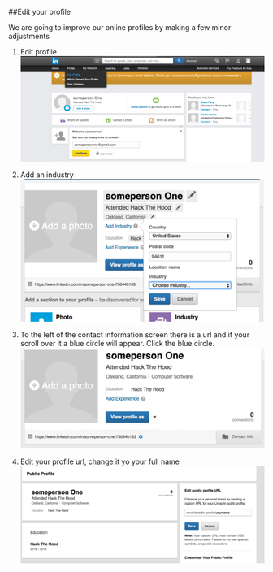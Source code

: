 ##Edit your profile

We are going to improve our online profiles by making a few minor adjustments

1. Edit profile 
![alt text](https://github.com/hack-the-hood/LinkedIn-workshop/blob/master/images/edit-profile.png)

2. Add an industry
![alt text](https://github.com/hack-the-hood/LinkedIn-workshop/blob/master/images/add-industry.png)

3. To the left of the contact information screen there is a url and if your scroll over it a blue circle will appear. Click the blue circle.
![alt text](https://github.com/hack-the-hood/LinkedIn-workshop/blob/master/images/change_url.png)

4. Edit your profile url, change it yo your full name
![alt text](https://github.com/hack-the-hood/LinkedIn-workshop/blob/master/images/edit-public-profile.png)


